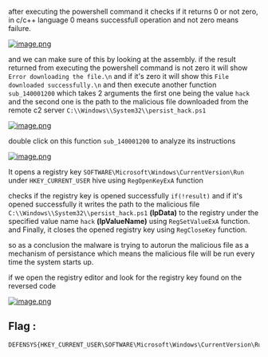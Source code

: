 
after executing the powershell command it checks if it returns 0 or not zero, in c/c++ language 0 means successfull operation and not zero means failure.

[![image.png](https://i.postimg.cc/3wVD5cGw/image.png)](https://postimg.cc/v17m5X3R)

and we can make sure of this by looking at the assembly. if the result returned from executing the powershell command is not zero it will show `Error downloading the file.\n` and if it's zero it will show this `File downloaded successfully.\n` and then execute another function `sub_140001200` which takes 2 arguments the first one being the value `hack` and the second one is the path to the malicious file downloaded from the remote c2 server `C:\\Windows\\System32\\persist_hack.ps1`

[![image.png](https://i.postimg.cc/5tCR1Hsj/image.png)](https://postimg.cc/SXmrfKFp)

double click on this function `sub_140001200` to analyze its instructions

[![image.png](https://i.postimg.cc/x1C81mNf/image.png)](https://postimg.cc/GHWdMHjV)

It opens a registry key `SOFTWARE\Microsoft\Windows\CurrentVersion\Run` under `HKEY_CURRENT_USER` hive using `RegOpenKeyExA` function

checks if the registry key is opened successfully `if(!result)` and if it's opened successfully it writes the path to the malicious file `C:\\Windows\\System32\\persist_hack.ps1` **(lpData)** to the registry under the specified value name `hack` **(lpValueName)** using `RegSetValueExA` function. and Finally, it closes the opened registry key using `RegCloseKey` function.

so as a conclusion the malware is trying to autorun the malicious file as a mechanism of persistance which means the malicious file will be run every time the system starts up.

if we open the registry editor and look for the registry key found on the reversed code

[![image.png](https://i.postimg.cc/cHppnpJ1/image.png)](https://postimg.cc/VrFZyHM2)

## Flag : 

```
DEFENSYS{HKEY_CURRENT_USER\SOFTWARE\Microsoft\Windows\CurrentVersion\Run}
```


